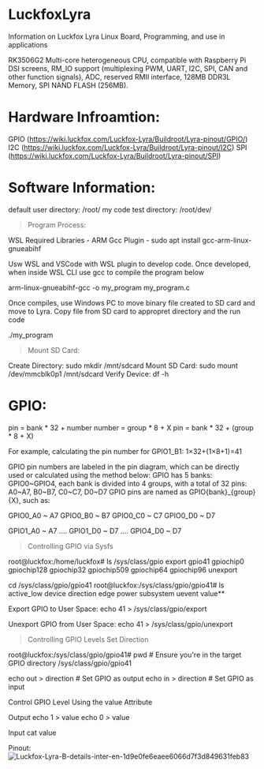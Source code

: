 # LuckfoxLyra
Information on Luckfox Lyra Linux Board, Programming, and use in applications

RK3506G2 Multi-core heterogeneous CPU, compatible with Raspberry Pi DSI screens, RM_IO support (multiplexing PWM, UART, I2C, SPI, CAN and other function signals), ADC, reserved RMII interface, 128MB DDR3L Memory, SPI NAND FLASH (256MB).

# Hardware Infroamtion:
GPIO (https://wiki.luckfox.com/Luckfox-Lyra/Buildroot/Lyra-pinout/GPIO/)
I2C  (https://wiki.luckfox.com/Luckfox-Lyra/Buildroot/Lyra-pinout/I2C)
SPI  (https://wiki.luckfox.com/Luckfox-Lyra/Buildroot/Lyra-pinout/SPI)

# Software Information:

default user directory:  /root/
my code test directory:  /root/dev/

> Program Process:

WSL Required Libraries - 
  ARM Gcc Plugin - sudo apt install gcc-arm-linux-gnueabihf
  
Usw WSL and VSCode with WSL plugin to develop code. 
Once developed, when inside WSL CLI use gcc to compile the program below

  arm-linux-gnueabihf-gcc -o my_program my_program.c

Once compiles, use Windows PC to move binary file created to SD card and move to Lyra.
Copy file from SD card to appropret directory and the run code

  ./my_program

> Mount SD Card:

Create Directory: sudo mkdir /mnt/sdcard
Mount SD Card:    sudo mount /dev/mmcblk0p1 /mnt/sdcard
Verify Device:    df -h


# GPIO:

pin = bank * 32 + number
number = group * 8 + X
pin = bank * 32 + (group * 8 + X)

For example, calculating the pin number for GPIO1_B1: 1×32+(1×8+1)=41

GPIO pin numbers are labeled in the pin diagram, which can be directly used or calculated using the method below:
GPIO has 5 banks: GPIO0~GPIO4, each bank is divided into 4 groups, with a total of 32 pins: A0~A7, B0~B7, C0~C7, D0~D7
GPIO pins are named as GPIO{bank}_{group}{X}, such as:

GPIO0_A0 ~ A7 
GPIO0_B0 ~ B7 
GPIO0_C0 ~ C7 
GPIO0_D0 ~ D7 
   
GPIO1_A0 ~ A7 
.... 
GPIO1_D0 ~ D7
.... 
GPIO4_D0 ~ D7
  
> Controlling GPIO via Sysfs

root@luckfox:/home/luckfox# ls /sys/class/gpio
export  gpio41  gpiochip0  gpiochip128  gpiochip32  gpiochip509  gpiochip64  gpiochip96  unexport

cd /sys/class/gpio/gpio41
root@luckfox:/sys/class/gpio/gpio41# ls
active_low  device  direction  edge  power  subsystem  uevent  value**

Export GPIO to User Space:
echo 41 > /sys/class/gpio/export  

Unexport GPIO from User Space:
echo 41 > /sys/class/gpio/unexport 

> Controlling GPIO Levels
Set Direction

root@luckfox:/sys/class/gpio/gpio41# pwd   # Ensure you're in the target GPIO directory
/sys/class/gpio/gpio41

echo out > direction                      # Set GPIO as output
echo in > direction                       # Set GPIO as input

Control GPIO Level Using the value Attribute

Output
echo 1 > value
echo 0 > value

Input
cat value        

Pinout:
![Luckfox-Lyra-B-details-inter-en-1d9e0fe6eaee6066d7f3d849631feb83](https://github.com/user-attachments/assets/36579058-8897-4174-884e-39b7014ae2d0)
